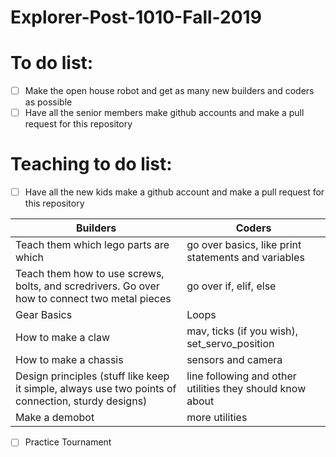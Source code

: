 # Explorer-Post-1010-Fall-2019
# To do list:
- [ ] Make the open house robot and get as many new builders and coders as possible
- [ ] Have all the senior members make github accounts and make a pull request for this repository
# Teaching to do list:
- [ ] Have all the new kids make a github account and make a pull request for this repository


Builders | Coders 
-------- | ------
Teach them which lego parts are which | go over basics, like print statements and variables
Teach them how to use screws, bolts, and scredrivers. Go over how to connect two metal pieces | go over if, elif, else
Gear Basics | Loops
How to make a claw | mav, ticks (if you wish), set_servo_position
How to make a chassis | sensors and camera
Design principles (stuff like keep it simple, always use two points of connection, sturdy designs) | line following and other utilities they should know about
Make a demobot | more utilities

- [ ] Practice Tournament

